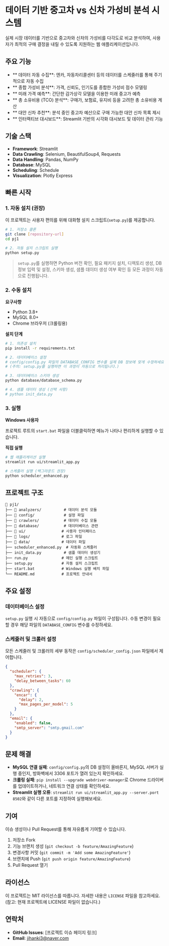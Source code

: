 # 데이터 기반 중고차 vs 신차 가성비 분석 시스템

실제 시장 데이터를 기반으로 중고차와 신차의 가성비를 다각도로 비교 분석하여, 사용자가 최적의 구매 결정을 내릴 수 있도록 지원하는 웹 애플리케이션입니다.

##  주요 기능

- ** 데이터 자동 수집**: 엔카, 자동차리콜센터 등의 데이터를 스케줄러를 통해 주기적으로 자동 수집
- ** 종합 가성비 분석**: 가격, 신뢰도, 인기도를 종합한 가성비 점수 모델링
- ** 미래 가격 예측**: 간단한 감가상각 모델을 이용한 미래 중고가 예측
- ** 총 소유비용 (TCO) 분석**: 구매가, 보험료, 유지비 등을 고려한 총 소유비용 계산
- ** 대안 신차 추천**: 분석 중인 중고차 예산으로 구매 가능한 대안 신차 목록 제시
- ** 인터랙티브 대시보드**: Streamlit 기반의 시각화 대시보드 및 데이터 관리 기능

##  기술 스택

- **Framework**: Streamlit
- **Data Crawling**: Selenium, BeautifulSoup4, Requests
- **Data Handling**: Pandas, NumPy
- **Database**: MySQL
- **Scheduling**: Schedule
- **Visualization**: Plotly Express

##  빠른 시작

### 1. 자동 설치 (권장)

이 프로젝트는 사용자 편의를 위해 대화형 설치 스크립트(`setup.py`)를 제공합니다.

```bash
# 1. 저장소 클론
git clone [repository-url]
cd pj1

# 2. 자동 설치 스크립트 실행
python setup.py
```

> `setup.py`를 실행하면 Python 버전 확인, 필요 패키지 설치, 디렉토리 생성, DB 정보 입력 및 설정, 스키마 생성, 샘플 데이터 생성 여부 확인 등 모든 과정이 자동으로 진행됩니다.

### 2. 수동 설치

**요구사항**
- Python 3.8+
- MySQL 8.0+
- Chrome 브라우저 (크롤링용)

**설치 단계**

```bash
# 1. 의존성 설치
pip install -r requirements.txt

# 2. 데이터베이스 설정
# config/config.py 파일의 DATABASE_CONFIG 변수를 실제 DB 정보에 맞게 수정하세요.
# (주의: setup.py를 실행하면 이 과정이 자동으로 처리됩니다.)

# 3. 데이터베이스 스키마 생성
python database/database_schema.py

# 4. 샘플 데이터 생성 (선택 사항)
# python init_data.py
```

### 3. 실행

**Windows 사용자**

프로젝트 루트의 `start.bat` 파일을 더블클릭하면 메뉴가 나타나 편리하게 실행할 수 있습니다.

**직접 실행**

```bash
# 웹 애플리케이션 실행
streamlit run ui/streamlit_app.py

# 스케줄러 실행 (백그라운드 권장)
python scheduler_enhanced.py
```

##  프로젝트 구조

```
📁 pj1/
├── 📂 analyzers/          # 데이터 분석 모듈
├── 📂 config/             # 설정 파일
├── 📂 crawlers/           # 데이터 수집 모듈
├── 📂 database/           # 데이터베이스 관련
├── 📂 ui/                # 사용자 인터페이스
├── 📂 logs/              # 로그 파일
├── 📂 data/              # 데이터 파일
├── scheduler_enhanced.py  # 자동화 스케줄러
├── init_data.py          # 샘플 데이터 생성기
├── run.py               # 메인 실행 스크립트
├── setup.py             # 자동 설치 스크립트
├── start.bat            # Windows 실행 배치 파일
└── README.md            # 프로젝트 안내서
```

##  주요 설정

### 데이터베이스 설정

`setup.py` 실행 시 자동으로 `config/config.py` 파일이 구성됩니다. 수동 변경이 필요할 경우 해당 파일의 `DATABASE_CONFIG` 변수를 수정하세요.

### 스케줄러 및 크롤러 설정

모든 스케줄러 및 크롤러의 세부 동작은 `config/scheduler_config.json` 파일에서 제어합니다.

```json
{
  "scheduler": {
    "max_retries": 3,
    "delay_between_tasks": 60
  },
  "crawling": {
    "encar": {
      "delay": 2,
      "max_pages_per_model": 5
    }
  },
  "email": {
    "enabled": false,
    "smtp_server": "smtp.gmail.com"
  }
}
```

##  문제 해결

- **MySQL 연결 실패**: `config/config.py`의 DB 설정이 올바른지, MySQL 서버가 실행 중인지, 방화벽에서 3306 포트가 열려 있는지 확인하세요.
- **크롤링 실패**: `pip install --upgrade webdriver-manager`로 Chrome 드라이버를 업데이트하거나, 네트워크 연결 상태를 확인하세요.
- **Streamlit 실행 오류**: `streamlit run ui/streamlit_app.py --server.port 8502`와 같이 다른 포트를 지정하여 실행해보세요.

##  기여

이슈 생성이나 Pull Request를 통해 자유롭게 기여할 수 있습니다.

1. 저장소 Fork
2. 기능 브랜치 생성 (`git checkout -b feature/AmazingFeature`)
3. 변경사항 커밋 (`git commit -m 'Add some AmazingFeature'`)
4. 브랜치에 Push (`git push origin feature/AmazingFeature`)
5. Pull Request 열기

##  라이선스

이 프로젝트는 MIT 라이선스를 따릅니다. 자세한 내용은 `LICENSE` 파일을 참고하세요. (참고: 현재 프로젝트에 LICENSE 파일이 없습니다.)

##  연락처

- **GitHub Issues**: [프로젝트 이슈 페이지 링크]
- **Email**: jihanki3@naver.com
